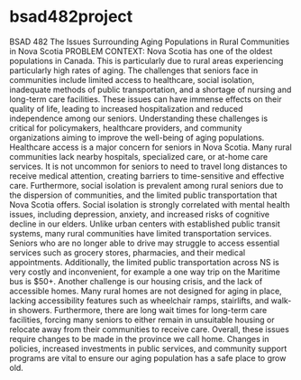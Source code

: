 # bsad482project
BSAD 482
The Issues Surrounding Aging Populations in Rural Communities in Nova Scotia
PROBLEM CONTEXT:
Nova Scotia has one of the oldest populations in Canada. This is particularly due to rural areas experiencing particularly high rates of aging. The challenges that seniors face in communities include limited access to healthcare, social isolation, inadequate methods of public transportation, and a shortage of nursing and long-term care facilities. These issues can have immense effects on their quality of life, leading to increased hospitalization and reduced independence among our seniors. Understanding these challenges is critical for policymakers, healthcare providers, and community organizations aiming to improve the well-being of aging populations.
Healthcare access is a major concern for seniors in Nova Scotia. Many rural communities lack nearby hospitals, specialized care, or at-home care services. It is not uncommon for seniors to need to travel long distances to receive medical attention, creating barriers to time-sensitive and effective care. Furthermore, social isolation is prevalent among rural seniors due to the dispersion of communities, and the limited public transportation that Nova Scotia offers. Social isolation is strongly correlated with mental health issues, including depression, anxiety, and increased risks of cognitive decline in our elders.
Unlike urban centers with established public transit systems, many rural communities have limited transportation services. Seniors who are no longer able to drive may struggle to access essential services such as grocery stores, pharmacies, and their medical appointments. Additionally, the limited public transportation across NS is very costly and inconvenient, for example a one way trip on the Maritime bus is $50+. 
Another challenge is our housing crisis, and the lack of accessible homes. Many rural homes are not designed for aging in place, lacking accessibility features such as wheelchair ramps, stairlifts, and walk-in showers. Furthermore, there are long wait times for long-term care facilities, forcing many seniors to either remain in unsuitable housing or relocate away from their communities to receive care.
Overall, these issues require changes to be made in the province we call home. Changes in policies, increased investments in public services, and community support programs are vital to ensure our aging population has a safe place to grow old. 
